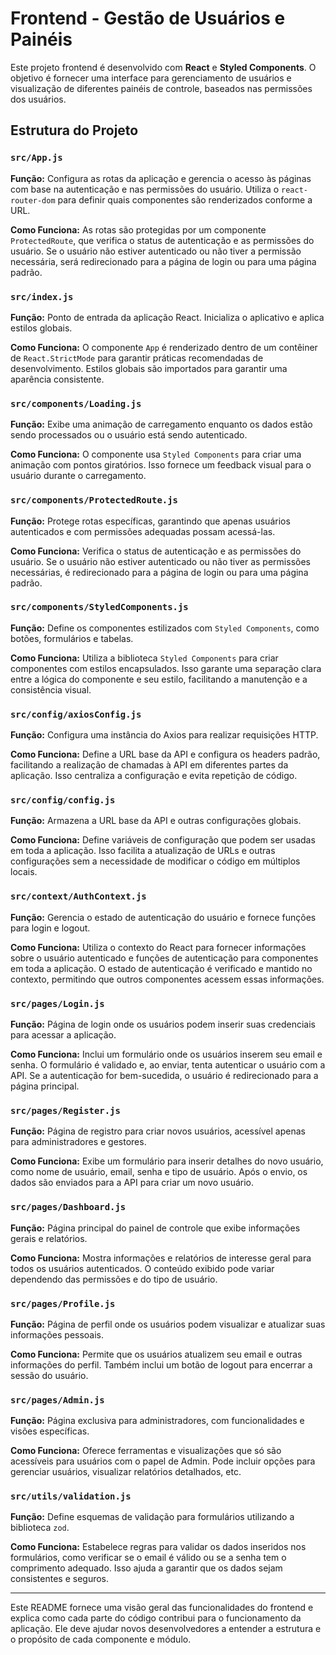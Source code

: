 # Frontend - Gestão de Usuários e Painéis

Este projeto frontend é desenvolvido com **React** e **Styled Components**. O objetivo é fornecer uma interface para gerenciamento de usuários e visualização de diferentes painéis de controle, baseados nas permissões dos usuários.

## Estrutura do Projeto

### `src/App.js`

**Função:** Configura as rotas da aplicação e gerencia o acesso às páginas com base na autenticação e nas permissões do usuário. Utiliza o `react-router-dom` para definir quais componentes são renderizados conforme a URL.

**Como Funciona:** As rotas são protegidas por um componente `ProtectedRoute`, que verifica o status de autenticação e as permissões do usuário. Se o usuário não estiver autenticado ou não tiver a permissão necessária, será redirecionado para a página de login ou para uma página padrão.

### `src/index.js`

**Função:** Ponto de entrada da aplicação React. Inicializa o aplicativo e aplica estilos globais.

**Como Funciona:** O componente `App` é renderizado dentro de um contêiner de `React.StrictMode` para garantir práticas recomendadas de desenvolvimento. Estilos globais são importados para garantir uma aparência consistente.

### `src/components/Loading.js`

**Função:** Exibe uma animação de carregamento enquanto os dados estão sendo processados ou o usuário está sendo autenticado.

**Como Funciona:** O componente usa `Styled Components` para criar uma animação com pontos giratórios. Isso fornece um feedback visual para o usuário durante o carregamento.

### `src/components/ProtectedRoute.js`

**Função:** Protege rotas específicas, garantindo que apenas usuários autenticados e com permissões adequadas possam acessá-las.

**Como Funciona:** Verifica o status de autenticação e as permissões do usuário. Se o usuário não estiver autenticado ou não tiver as permissões necessárias, é redirecionado para a página de login ou para uma página padrão.

### `src/components/StyledComponents.js`

**Função:** Define os componentes estilizados com `Styled Components`, como botões, formulários e tabelas.

**Como Funciona:** Utiliza a biblioteca `Styled Components` para criar componentes com estilos encapsulados. Isso garante uma separação clara entre a lógica do componente e seu estilo, facilitando a manutenção e a consistência visual.

### `src/config/axiosConfig.js`

**Função:** Configura uma instância do Axios para realizar requisições HTTP.

**Como Funciona:** Define a URL base da API e configura os headers padrão, facilitando a realização de chamadas à API em diferentes partes da aplicação. Isso centraliza a configuração e evita repetição de código.

### `src/config/config.js`

**Função:** Armazena a URL base da API e outras configurações globais.

**Como Funciona:** Define variáveis de configuração que podem ser usadas em toda a aplicação. Isso facilita a atualização de URLs e outras configurações sem a necessidade de modificar o código em múltiplos locais.

### `src/context/AuthContext.js`

**Função:** Gerencia o estado de autenticação do usuário e fornece funções para login e logout.

**Como Funciona:** Utiliza o contexto do React para fornecer informações sobre o usuário autenticado e funções de autenticação para componentes em toda a aplicação. O estado de autenticação é verificado e mantido no contexto, permitindo que outros componentes acessem essas informações.

### `src/pages/Login.js`

**Função:** Página de login onde os usuários podem inserir suas credenciais para acessar a aplicação.

**Como Funciona:** Inclui um formulário onde os usuários inserem seu email e senha. O formulário é validado e, ao enviar, tenta autenticar o usuário com a API. Se a autenticação for bem-sucedida, o usuário é redirecionado para a página principal.

### `src/pages/Register.js`

**Função:** Página de registro para criar novos usuários, acessível apenas para administradores e gestores.

**Como Funciona:** Exibe um formulário para inserir detalhes do novo usuário, como nome de usuário, email, senha e tipo de usuário. Após o envio, os dados são enviados para a API para criar um novo usuário.

### `src/pages/Dashboard.js`

**Função:** Página principal do painel de controle que exibe informações gerais e relatórios.

**Como Funciona:** Mostra informações e relatórios de interesse geral para todos os usuários autenticados. O conteúdo exibido pode variar dependendo das permissões e do tipo de usuário.

### `src/pages/Profile.js`

**Função:** Página de perfil onde os usuários podem visualizar e atualizar suas informações pessoais.

**Como Funciona:** Permite que os usuários atualizem seu email e outras informações do perfil. Também inclui um botão de logout para encerrar a sessão do usuário.

### `src/pages/Admin.js`

**Função:** Página exclusiva para administradores, com funcionalidades e visões específicas.

**Como Funciona:** Oferece ferramentas e visualizações que só são acessíveis para usuários com o papel de Admin. Pode incluir opções para gerenciar usuários, visualizar relatórios detalhados, etc.

### `src/utils/validation.js`

**Função:** Define esquemas de validação para formulários utilizando a biblioteca `zod`.

**Como Funciona:** Estabelece regras para validar os dados inseridos nos formulários, como verificar se o email é válido ou se a senha tem o comprimento adequado. Isso ajuda a garantir que os dados sejam consistentes e seguros.

---

Este README fornece uma visão geral das funcionalidades do frontend e explica como cada parte do código contribui para o funcionamento da aplicação. Ele deve ajudar novos desenvolvedores a entender a estrutura e o propósito de cada componente e módulo.
